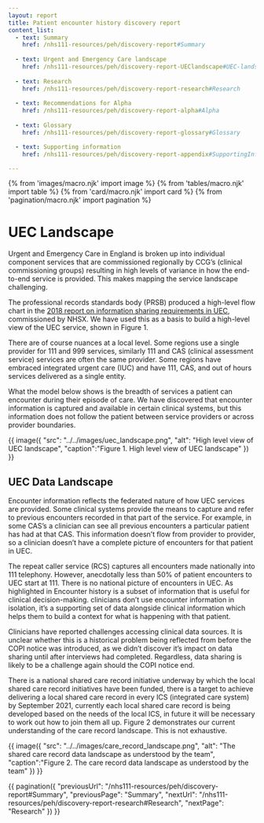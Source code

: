 ```yaml
---
layout: report
title: Patient encounter history discovery report
content_list:
  - text: Summary
    href: /nhs111-resources/peh/discovery-report#Summary
    
  - text: Urgent and Emergency Care landscape
    href: /nhs111-resources/peh/discovery-report-UEClandscape#UEC-landscape
    
  - text: Research
    href: /nhs111-resources/peh/discovery-report-research#Research
   
  - text: Recommendations for Alpha
    href: /nhs111-resources/peh/discovery-report-alpha#Alpha
    
  - text: Glossary
    href: /nhs111-resources/peh/discovery-report-glossary#Glossary

  - text: Supporting information
    href: /nhs111-resources/peh/discovery-report-appendix#SupportingInfo

---
```


{% from 'images/macro.njk' import image %}
{% from 'tables/macro.njk' import table %}
{% from 'card/macro.njk' import card %}
{% from 'pagination/macro.njk' import pagination %}

# <a id="UEC-landscape"></a>UEC Landscape

Urgent and Emergency Care in England is broken up into individual component services that are commissioned regionally by CCG’s (clinical commissioning groups) resulting in high levels of variance in how the end-to-end service is provided. This makes mapping the service landscape challenging. 

The professional records standards body (PRSB) produced a high-level flow chart in the [2018 report on information sharing requirements in UEC](https://theprsb.org/wp-content/uploads/2018/11/IUC-information-requirements-final-report-V1.0-converted.pdf), commissioned by NHSX. We have used this as a basis to build a high-level view of the UEC service, shown in Figure 1.

There are of course nuances at a local level. Some regions use a single provider for 111 and 999 services, similarly 111 and CAS (clinical assessment service) services are often the same provider. Some regions have embraced integrated urgent care (IUC) and have 111, CAS, and out of hours services delivered as a single entity.

What the model below shows is the breadth of services a patient can encounter during their episode of care. We have discovered that encounter information is captured and available in certain clinical systems, but this information does not follow the patient between service providers or across provider boundaries.

{{ image({
  "src": "../../images/uec_landscape.png",
  "alt": "High level view of UEC landscape",
  "caption":"Figure 1. High level view of UEC landscape"
}) }}

## UEC Data Landscape
Encounter information reflects the federated nature of how UEC services are provided. Some clinical systems provide the means to capture and refer to previous encounters recorded in that part of the service. For example, in some CAS’s a clinician can see all previous encounters a particular patient has had at that CAS. This information doesn’t flow from provider to provider, so a clinician doesn’t have a complete picture of encounters for that patient in UEC.

The repeat caller service (RCS) captures all encounters made nationally into 111 telephony. However, anecdotally less than 50% of patient encounters to UEC start at 111. There is no national picture of encounters in UEC.
As highlighted in Encounter history is a subset of information that is useful for clinical decision-making. clinicians don’t use encounter information in isolation, it’s a supporting set of data alongside clinical information which helps them to build a context for what is happening with that patient. 

Clinicians have reported challenges accessing clinical data sources. It is unclear whether this is a historical problem being reflected from before the COPI notice was introduced, as we didn’t discover it’s impact on data sharing until after interviews had completed. Regardless, data sharing is likely to be a challenge again should the COPI notice end.

There is a national shared care record initiative underway by which the local shared care record initiatives have been funded, there is a target to achieve delivering a local shared care record in every ICS (integrated care system) by September 2021, currently each local shared care record is being developed based on the needs of the local ICS, in future it will be necessary to work out how to join them all up. Figure 2 demonstrates our current understanding of the care record landscape. This is not exhaustive.

{{ image({
  "src": "../../images/care_record_landscape.png",
  "alt": "The shared care record data landscape as understood by the team",
  "caption":"Figure 2. The care record data landscape as understood by the team"
}) }}

{{ pagination({
  "previousUrl": "/nhs111-resources/peh/discovery-report#Summary",
  "previousPage": "Summary",
  "nextUrl": "/nhs111-resources/peh/discovery-report-research#Research",
  "nextPage": "Research"
}) }}